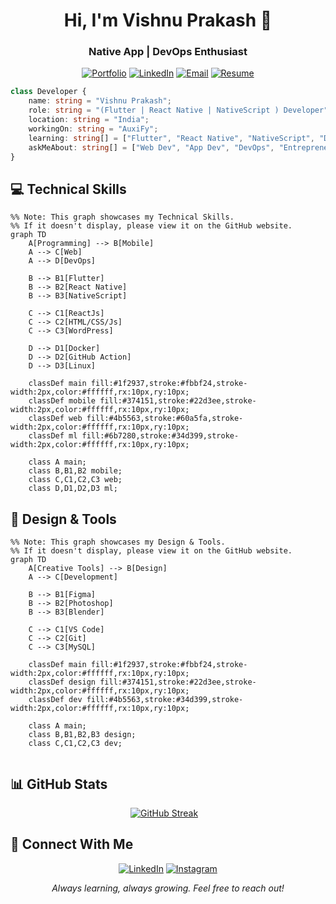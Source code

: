<h1 align="center">Hi, I'm Vishnu Prakash 👋</h1>
<h3 align="center">Native App | DevOps Enthusiast</h3>

<div align="center">

[![Portfolio](https://badgen.net/badge/Portfolio/Visit%20Now/1f2937?icon=chrome&labelColor=black)](url)
[![LinkedIn](https://badgen.net/badge/LinkedIn/Connect/374151?icon=linkedin&labelColor=black)](https://www.linkedin.com/in/vishnupraksh/)
[![Email](https://badgen.net/badge/Email/Send%20Mail/4b5563?icon=gmail&labelColor=black)](mailto:vishnuprakash572@gmail.com)
[![Resume](https://badgen.net/badge/Resume/View/4b5563?icon=document&labelColor=black)](url)



</div>

```typescript
class Developer {
    name: string = "Vishnu Prakash";
    role: string = "(Flutter | React Native | NativeScript ) Developer";
    location: string = "India";
    workingOn: string = "AuxiFy";
    learning: string[] = ["Flutter", "React Native", "NativeScript", "DevOps"];
    askMeAbout: string[] = ["Web Dev", "App Dev", "DevOps", "Entrepreneur", "Taxation"];
}
```

## 💻 Technical Skills

```mermaid
%% Note: This graph showcases my Technical Skills.  
%% If it doesn't display, please view it on the GitHub website.
graph TD
    A[Programming] --> B[Mobile]
    A --> C[Web]
    A --> D[DevOps]
    
    B --> B1[Flutter]
    B --> B2[React Native]
    B --> B3[NativeScript]
    
    C --> C1[ReactJs]
    C --> C2[HTML/CSS/Js]
    C --> C3[WordPress]
    
    D --> D1[Docker]
    D --> D2[GitHub Action]
    D --> D3[Linux]

    classDef main fill:#1f2937,stroke:#fbbf24,stroke-width:2px,color:#ffffff,rx:10px,ry:10px;
    classDef mobile fill:#374151,stroke:#22d3ee,stroke-width:2px,color:#ffffff,rx:10px,ry:10px;
    classDef web fill:#4b5563,stroke:#60a5fa,stroke-width:2px,color:#ffffff,rx:10px,ry:10px;
    classDef ml fill:#6b7280,stroke:#34d399,stroke-width:2px,color:#ffffff,rx:10px,ry:10px;

    class A main;
    class B,B1,B2 mobile;
    class C,C1,C2,C3 web;
    class D,D1,D2,D3 ml;

```

## 🎨 Design & Tools

```mermaid
%% Note: This graph showcases my Design & Tools.  
%% If it doesn't display, please view it on the GitHub website.
graph TD
    A[Creative Tools] --> B[Design]
    A --> C[Development]
    
    B --> B1[Figma]
    B --> B2[Photoshop]
    B --> B3[Blender]
    
    C --> C1[VS Code]
    C --> C2[Git]
    C --> C3[MySQL]

    classDef main fill:#1f2937,stroke:#fbbf24,stroke-width:2px,color:#ffffff,rx:10px,ry:10px;
    classDef design fill:#374151,stroke:#22d3ee,stroke-width:2px,color:#ffffff,rx:10px,ry:10px;
    classDef dev fill:#4b5563,stroke:#34d399,stroke-width:2px,color:#ffffff,rx:10px,ry:10px;

    class A main;
    class B,B1,B2,B3 design;
    class C,C1,C2,C3 dev;


```

## 📊 GitHub Stats

<div align="center">
  <a href="https://git.io/streak-stats"><img src="https://streak-stats.demolab.com?user=v-ishnu&theme=tokyonight" alt="GitHub Streak" /></a>
  &nbsp;&nbsp;
  
</div>

## 🤝 Connect With Me

<div align="center">
    
[![LinkedIn](https://badgen.net/badge/LinkedIn/Connect/374151?icon=linkedin&labelColor=black)](https://www.linkedin.com/in/vishnupraksh)
[![Instagram](https://badgen.net/badge/Instagram/Follow/6b7280?icon=instagram&labelColor=black)](https://www.instagram.com/_im_vishn_u/)


</div>



<div align="center">
  <i>Always learning, always growing. Feel free to reach out!</i>
</div>
